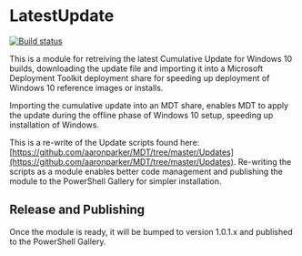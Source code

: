 # LatestUpdate

[![Build status][appveyor-badge]][appveyor-build]

This is a module for retreiving the latest Cumulative Update for Windows 10 builds, downloading the update file and importing it into a Microsoft Deployment Toolkit deployment share for speeding up deployment of Windows 10 reference images or installs.

Importing the cumulative update into an MDT share, enables MDT to apply the update during the offline phase of Windows 10 setup, speeding up installation of Windows.

This is a re-write of the Update scripts found here: [https://github.com/aaronparker/MDT/tree/master/Updates](https://github.com/aaronparker/MDT/tree/master/Updates). Re-writing the scripts as a module enables better code management and publishing the module to the PowerShell Gallery for simpler installation.

## Release and Publishing

Once the module is ready, it will be bumped to version 1.0.1.x and published to the PowerShell Gallery.

[appveyor-badge]: https://ci.appveyor.com/api/projects/status/s4g24puifpegq7kf/branch/master?svg=true
[appveyor-build]: https://ci.appveyor.com/project/aaronparker/latestupdate/
[psgallery-badge]: https://img.shields.io/powershellgallery/dt/latestupdate.svg
[psgallery]: https://www.powershellgallery.com/packages/latestupdate
[gitbooks-badge]: https://www.gitbook.com/button/status/book/aaronparker/vcredist/
[gitbooks-build]: https://www.gitbook.com/book/aaronparker/vcredist
[github-release-badge]: https://img.shields.io/github/release/aaronparker/Install-VisualCRedistributables.svg
[github-release]: https://github.com/aaronparker/Install-VisualCRedistributables/releases/latest